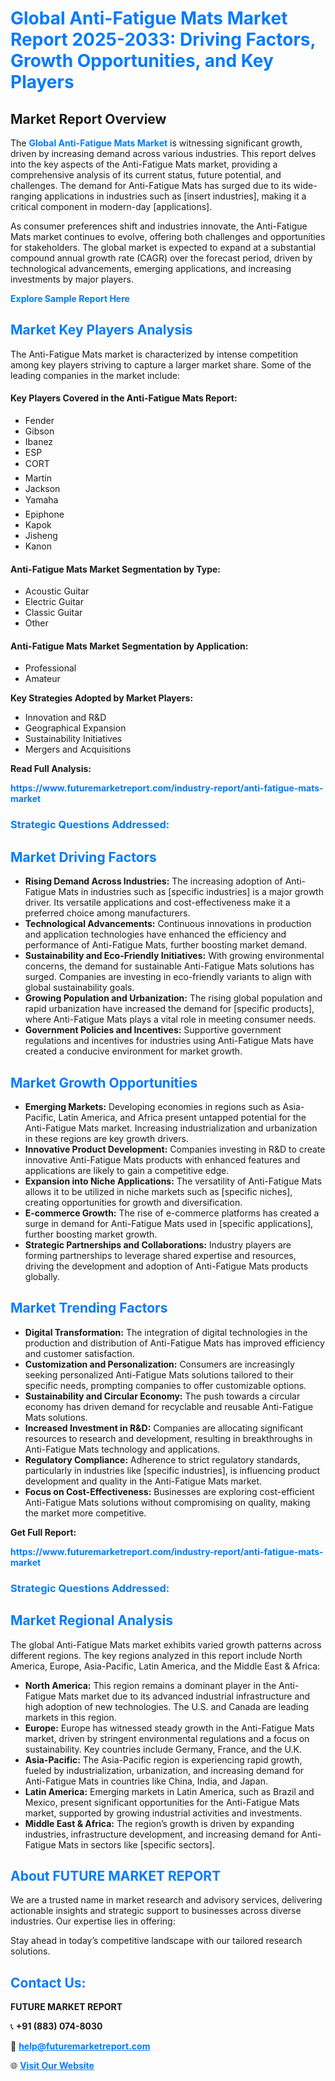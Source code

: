 <h1 style="color: #007BFF;">Global Anti-Fatigue Mats Market Report 2025-2033: Driving Factors, Growth Opportunities, and Key Players</h1>

<section id="overview">
<h2>Market Report Overview</h2>
<p>The <a href="https://www.futuremarketreport.com/industry-report/anti-fatigue-mats-market" style="color: #007BFF; text-decoration: none;"><strong>Global Anti-Fatigue Mats Market</strong></a> is witnessing significant growth, driven by increasing demand across various industries. This report delves into the key aspects of the Anti-Fatigue Mats market, providing a comprehensive analysis of its current status, future potential, and challenges. The demand for Anti-Fatigue Mats has surged due to its wide-ranging applications in industries such as [insert industries], making it a critical component in modern-day [applications].</p>
<p>As consumer preferences shift and industries innovate, the Anti-Fatigue Mats market continues to evolve, offering both challenges and opportunities for stakeholders. The global market is expected to expand at a substantial compound annual growth rate (CAGR) over the forecast period, driven by technological advancements, emerging applications, and increasing investments by major players.</p>
</section>

<section id="overview">
<p><a href="https://www.futuremarketreport.com/request-sample/reportId=32553" style="color: #007BFF; text-decoration: none;"><strong>Explore Sample Report Here</strong></a></p>
</section>

<section id="key-players">
<h2 style="color: #007BFF;">Market Key Players Analysis</h2>
<p>The Anti-Fatigue Mats market is characterized by intense competition among key players striving to capture a larger market share. Some of the leading companies in the market include:</p>
<h4>Key Players Covered in the Anti-Fatigue Mats Report:</h4>
<ul><li>Fender</li><li>Gibson</li><li>Ibanez</li><li>ESP</li><li>CORT</li><li>Martin</li><li>Jackson</li><li>Yamaha</li><li>Epiphone</li><li>Kapok</li><li>Jisheng</li><li>Kanon</li></ul>
<h4>Anti-Fatigue Mats Market Segmentation by Type:</h4>
<ul><li>Acoustic Guitar</li><li>Electric Guitar</li><li>Classic Guitar</li><li>Other</li></ul>

<h4>Anti-Fatigue Mats Market Segmentation by Application:</h4>
<ul><li>Professional</li><li>Amateur</li></ul>
<p><strong>Key Strategies Adopted by Market Players:</strong></p>
<ul>
<li>Innovation and R&D</li>
<li>Geographical Expansion</li>
<li>Sustainability Initiatives</li>
<li>Mergers and Acquisitions</li>
</ul>
</section>

<section>
<p><strong>Read Full Analysis: </strong></p><a href="https://www.futuremarketreport.com/industry-report/anti-fatigue-mats-market" style="color: #007BFF; text-decoration: none;"><strong>https://www.futuremarketreport.com/industry-report/anti-fatigue-mats-market</strong></a>
<h3 style="color: #007BFF;">Strategic Questions Addressed:</h3>
</section>

<section id="driving-factors">
<h2 style="color: #007BFF;">Market Driving Factors</h2>
<ul>
<li><strong>Rising Demand Across Industries:</strong> The increasing adoption of Anti-Fatigue Mats in industries such as [specific industries] is a major growth driver. Its versatile applications and cost-effectiveness make it a preferred choice among manufacturers.</li>
<li><strong>Technological Advancements:</strong> Continuous innovations in production and application technologies have enhanced the efficiency and performance of Anti-Fatigue Mats, further boosting market demand.</li>
<li><strong>Sustainability and Eco-Friendly Initiatives:</strong> With growing environmental concerns, the demand for sustainable Anti-Fatigue Mats solutions has surged. Companies are investing in eco-friendly variants to align with global sustainability goals.</li>
<li><strong>Growing Population and Urbanization:</strong> The rising global population and rapid urbanization have increased the demand for [specific products], where Anti-Fatigue Mats plays a vital role in meeting consumer needs.</li>
<li><strong>Government Policies and Incentives:</strong> Supportive government regulations and incentives for industries using Anti-Fatigue Mats have created a conducive environment for market growth.</li>
</ul>
</section>

<section id="growth-opportunities">
<h2 style="color: #007BFF;">Market Growth Opportunities</h2>
<ul>
<li><strong>Emerging Markets:</strong> Developing economies in regions such as Asia-Pacific, Latin America, and Africa present untapped potential for the Anti-Fatigue Mats market. Increasing industrialization and urbanization in these regions are key growth drivers.</li>
<li><strong>Innovative Product Development:</strong> Companies investing in R&D to create innovative Anti-Fatigue Mats products with enhanced features and applications are likely to gain a competitive edge.</li>
<li><strong>Expansion into Niche Applications:</strong> The versatility of Anti-Fatigue Mats allows it to be utilized in niche markets such as [specific niches], creating opportunities for growth and diversification.</li>
<li><strong>E-commerce Growth:</strong> The rise of e-commerce platforms has created a surge in demand for Anti-Fatigue Mats used in [specific applications], further boosting market growth.</li>
<li><strong>Strategic Partnerships and Collaborations:</strong> Industry players are forming partnerships to leverage shared expertise and resources, driving the development and adoption of Anti-Fatigue Mats products globally.</li>
</ul>
</section>

<section id="trending-factors">
<h2 style="color: #007BFF;">Market Trending Factors</h2>
<ul>
<li><strong>Digital Transformation:</strong> The integration of digital technologies in the production and distribution of Anti-Fatigue Mats has improved efficiency and customer satisfaction.</li>
<li><strong>Customization and Personalization:</strong> Consumers are increasingly seeking personalized Anti-Fatigue Mats solutions tailored to their specific needs, prompting companies to offer customizable options.</li>
<li><strong>Sustainability and Circular Economy:</strong> The push towards a circular economy has driven demand for recyclable and reusable Anti-Fatigue Mats solutions.</li>
<li><strong>Increased Investment in R&D:</strong> Companies are allocating significant resources to research and development, resulting in breakthroughs in Anti-Fatigue Mats technology and applications.</li>
<li><strong>Regulatory Compliance:</strong> Adherence to strict regulatory standards, particularly in industries like [specific industries], is influencing product development and quality in the Anti-Fatigue Mats market.</li>
<li><strong>Focus on Cost-Effectiveness:</strong> Businesses are exploring cost-efficient Anti-Fatigue Mats solutions without compromising on quality, making the market more competitive.</li>
</ul>
</section>

<section>
<p><strong>Get Full Report: </strong></p><a href="https://www.futuremarketreport.com/industry-report/anti-fatigue-mats-market" style="color: #007BFF; text-decoration: none;"><strong>https://www.futuremarketreport.com/industry-report/anti-fatigue-mats-market</strong></a>
<h3 style="color: #007BFF;">Strategic Questions Addressed:</h3>
</section>


<section id="regional-analysis">
<h2 style="color: #007BFF;">Market Regional Analysis</h2>
<p>The global Anti-Fatigue Mats market exhibits varied growth patterns across different regions. The key regions analyzed in this report include North America, Europe, Asia-Pacific, Latin America, and the Middle East & Africa:</p>
<ul>
<li><strong>North America:</strong> This region remains a dominant player in the Anti-Fatigue Mats market due to its advanced industrial infrastructure and high adoption of new technologies. The U.S. and Canada are leading markets in this region.</li>
<li><strong>Europe:</strong> Europe has witnessed steady growth in the Anti-Fatigue Mats market, driven by stringent environmental regulations and a focus on sustainability. Key countries include Germany, France, and the U.K.</li>
<li><strong>Asia-Pacific:</strong> The Asia-Pacific region is experiencing rapid growth, fueled by industrialization, urbanization, and increasing demand for Anti-Fatigue Mats in countries like China, India, and Japan.</li>
<li><strong>Latin America:</strong> Emerging markets in Latin America, such as Brazil and Mexico, present significant opportunities for the Anti-Fatigue Mats market, supported by growing industrial activities and investments.</li>
<li><strong>Middle East & Africa:</strong> The region’s growth is driven by expanding industries, infrastructure development, and increasing demand for Anti-Fatigue Mats in sectors like [specific sectors].</li>
</ul>
</section>

<footer>
<h2 style="color: #007BFF;">About FUTURE MARKET REPORT</h2>
<p>We are a trusted name in market research and advisory services, delivering actionable insights and strategic support to businesses across diverse industries. Our expertise lies in offering:</p>

<p>Stay ahead in today’s competitive landscape with our tailored research solutions.</p>

<h2 style="color: #007BFF;">Contact Us:</h2>
<p><strong>FUTURE MARKET REPORT</strong></p>
<p>📞 <strong>+91 (883) 074-8030</strong></p>
<p>📧 <strong><a href="mailto:help@futuremarketreport.com" style="color: #007BFF;">help@futuremarketreport.com</a></strong></p>
<p>🌐 <strong><a href="https://www.futuremarketreport.com/" style="color: #007BFF;">Visit Our Website</a></strong></p>
</footer>